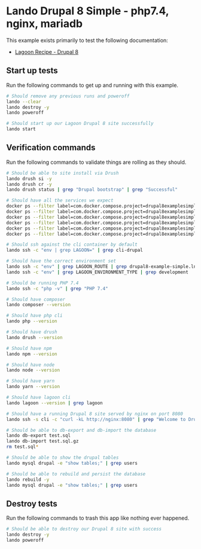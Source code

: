 Lando Drupal 8 Simple - php7.4, nginx, mariadb
==============================================

This example exists primarily to test the following documentation:

* [Lagoon Recipe - Drupal 8](https://docs.lando.dev/config/lagoon.html)

Start up tests
--------------

Run the following commands to get up and running with this example.

```bash
# Should remove any previous runs and poweroff
lando --clear
lando destroy -y
lando poweroff

# Should start up our Lagoon Drupal 8 site successfully
lando start
```

Verification commands
---------------------

Run the following commands to validate things are rolling as they should.

```bash
# Should be able to site install via Drush
lando drush si -y
lando drush cr -y
lando drush status | grep "Drupal bootstrap" | grep "Successful"

# Should have all the services we expect
docker ps --filter label=com.docker.compose.project=drupal8examplesimple | grep Up | grep drupal8examplesimple_nginx_1
docker ps --filter label=com.docker.compose.project=drupal8examplesimple | grep Up | grep drupal8examplesimple_mariadb_1
docker ps --filter label=com.docker.compose.project=drupal8examplesimple | grep Up | grep drupal8examplesimple_mailhog_1
docker ps --filter label=com.docker.compose.project=drupal8examplesimple | grep Up | grep drupal8examplesimple_php_1
docker ps --filter label=com.docker.compose.project=drupal8examplesimple | grep Up | grep drupal8examplesimple_cli_1
docker ps --filter label=com.docker.compose.project=drupal8examplesimple | grep Up | grep drupal8examplesimple_lagooncli_1

# Should ssh against the cli container by default
lando ssh -c "env | grep LAGOON=" | grep cli-drupal

# Should have the correct environment set
lando ssh -c "env" | grep LAGOON_ROUTE | grep drupal8-example-simple.lndo.site
lando ssh -c "env" | grep LAGOON_ENVIRONMENT_TYPE | grep development

# Should be running PHP 7.4
lando ssh -c "php -v" | grep "PHP 7.4"

# Should have composer
lando composer --version

# Should have php cli
lando php --version

# Should have drush
lando drush --version

# Should have npm
lando npm --version

# Should have node
lando node --version

# Should have yarn
lando yarn --version

# Should have lagoon cli
lando lagoon --version | grep lagoon

# Should have a running Drupal 8 site served by nginx on port 8080
lando ssh -s cli -c "curl -kL http://nginx:8080" | grep "Welcome to Drush Site-Install"

# Should be able to db-export and db-import the database
lando db-export test.sql
lando db-import test.sql.gz
rm test.sql*

# Should be able to show the drupal tables
lando mysql drupal -e "show tables;" | grep users

# Should be able to rebuild and persist the database
lando rebuild -y
lando mysql drupal -e "show tables;" | grep users
```

Destroy tests
-------------

Run the following commands to trash this app like nothing ever happened.

```bash
# Should be able to destroy our Drupal 8 site with success
lando destroy -y
lando poweroff
```

